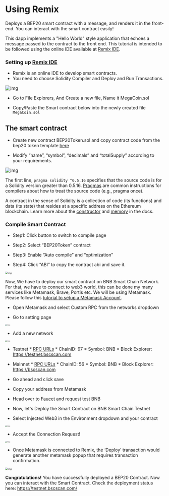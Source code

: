 # Using Remix

Deploys a BEP20 smart contract with a message, and renders it in the front-end. You can interact with the smart contract easily!

This dapp implements a "Hello World" style application that echoes a message passed to the contract to the front end. This tutorial is intended to be followed using the online IDE available at [Remix IDE](https://remix.ethereum.org/).

### Setting up [Remix IDE](https://remix.ethereum.org/)

- Remix is an online IDE to develop smart contracts.
- You need to choose Solidity Compiler and Deploy and Run Transactions.

![img](https://lh3.googleusercontent.com/BUilfLHVuRsIwaPDCry2yk8g58oMZfq65Nf-Ihc7g8rYtp7BjlxJWiwBQj0BK8e8ZsWET4zPcwdKYCcOn1mdsnFaH60E2Uhj5JEyhMz1-f-_aGwupbPbwaoMRZvB0NATWjPQadNT)

- Go to File Explorers, And Create a new file, Name it MegaCoin.sol



- Copy/Paste the Smart contract below into the newly created file `MegaCoin.sol`

## The smart contract

- Create new contract BEP20Token.sol and copy contract code from the bep20 token template [here](../BEP20Token.template)

- Modify “name”, “symbol”, “decimals” and “totalSupply” according to your requirements.

![img](https://lh4.googleusercontent.com/hgxDh_hXCFKwwlkAYG6h9qfxvzyeeD3k-t3tNBD-VSvwTtM4AnaFylZ6SjSmfTKCuIqhs66Z9vi7mRplIfN5ER7n1yMz0EKpO_RDOcTQTrsh5R1DC0doVC7FT05Hu2bboM2o57Qg)

The first line, `pragma solidity ^0.5.16` specifies that the source code is for a Solidity version greater than 0.5.16. [Pragmas](https://solidity.readthedocs.io/en/latest/layout-of-source-files.html#pragma) are common instructions for compilers about how to treat the source code (e.g., pragma once).

A contract in the sense of Solidity is a collection of code (its functions) and data (its state) that resides at a specific address on the Ethereum blockchain. Learn more about the [constructor](https://solidity.readthedocs.io/en/latest/contracts.html#constructor) and  [memory](https://solidity.readthedocs.io/en/latest/introduction-to-smart-contracts.html#storage-memory-and-the-stack) in the docs.

### Compile Smart Contract

- Step1: Click button to switch to compile page

- Step2: Select “BEP20Token” contract

- Step3: Enable “Auto compile” and “optimization”

-  Step4: Click “ABI” to copy the contract abi and save it.

<img src="https://lh6.googleusercontent.com/qY_5g3ZMnJca6n84W2JxIoBvd8iHRQ0qkOQuJ60pRIcKvgZB5-bXcGq6gS7dFwA5rYXbiS2NyaUQ1Qptcagqa0pb7kmq_S-Dh8drA4R-hDg9_NVp1zPl-tmqIDanlcgLibaR3CV7" alt="img" style="zoom:50%;" />

Now, We have to deploy our smart contract on BNB Smart Chain Network. For that, we have to connect to web3 world, this can be done my many services like Metamask, Brave, Portis etc. We will be using Metamask. Please follow this [tutorial to setup a Metamask Account](../../wallet/metamask.md).

- Open Metamask and select Custom RPC from the networks dropdown

- Go to setting page</br>

<img src="https://lh5.googleusercontent.com/NqWPIv1MrMJ-W2wDKjxtdxcdFhDwiqhsZ6G6MY6FQnhxPTCCPfPHBJ59vBl1ddxpbfV11ufETWAolV1s9YjCYHPeJCKW1S-sr8gfjcFt3swXM-p3IgafNBqPZ86DvThK-I9gKbrw" alt="img" style="zoom:33%;" />

- Add a new network</br>

<img src="https://lh6.googleusercontent.com/jrq511YshO6rPPx4i-ePRy2gs-66b465c_JFXEW8Cm5CSNTM7CXgCPuFmIh_Im3JlEhxpAqEDDjmUqfskq2m5rG-FKhwZ4_jIenOTdAVs_rMMTjTvZlM6iOpQeivrz_V1liSvuB5" alt="img" style="zoom:33%;" /></br>

* Testnet
        * [RPC URLs](../rpc.md)
        * ChainID: 97
        * Symbol: BNB
        * Block Explorer: https://testnet.bscscan.com

* Mainnet
        * [RPC URLs](../rpc.md)
        * ChainID: 56
        * Symbol: BNB
        * Block Explorer: https://bscscan.com


- Go ahead and click save
- Copy your address from Metamask

- Head over to [Faucet](https://testnet.bnbchain.world/faucet-smart) and request test BNB

- Now, let's Deploy the Smart Contract on BNB Smart Chain Testnet
- Select Injected Web3 in the Environment dropdown and your contract

<img src="https://lh5.googleusercontent.com/Z4XBNJcsMWk5SzSKB8no5vAzv8ie46p4dbv4sh0_9FxIyMfEFlCj2z_a_ZUWR6l3fH9OIr3B2A0_Puh89FzbxlkLMVsTo9diSbLGdbp2Swml0afc7Unl10hBw9jsAY6Ozgbe6HqE" alt="img" style="zoom:33%;" />

- Accept the Connection Request!

<img src="https://lh3.googleusercontent.com/-SBQ0YKnAs_IR80dcqc3EpWRte8KlVCgTIPgSiFPe6H_TKDZj4O5TBR0rpvts4YZpA1LYN2-5IocYkcZjuMP5yb7rch0NovdTMH-55Pjg4HIorxZGeFO7dkyYGlrY0W5DYfs7t_z" alt="img" style="zoom:33%;" />

- Once Metamask is connected to Remix, the ‘Deploy’ transaction would generate another metamask popup that requires transaction confirmation.

<img src="https://lh4.googleusercontent.com/9awuDudNSuUOZDQAlW5FPZ5SbRkWsKPlJSYWGUL7R4raJ5o2mprRP7jt87hP_wbuYeoJy75ErwDcKVC7_spf8YkumCkwOP4Eak9SfcV6dZvyVhy84JqKfVUvmEeLw5mWEZ3-aCED" alt="img" style="zoom:50%;" />

**Congratulations!** You have successfully deployed a BEP20 Contract. Now you can interact with the Smart Contract. Check the deployment status here: <https://testnet.bscscan.com/>



